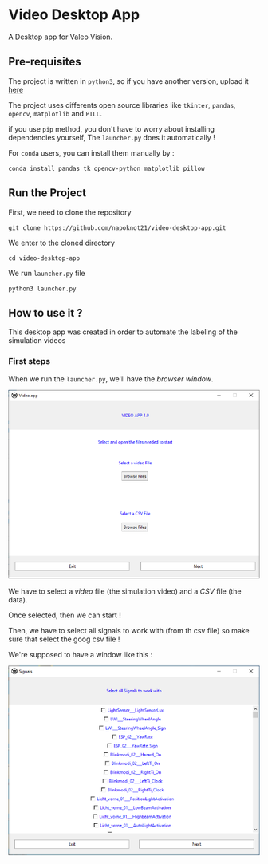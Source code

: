 # Video Desktop App

A Desktop app for Valeo Vision.

## Pre-requisites

The project is written in ```python3```, so if you have another version, upload it [here](https://www.python.org/downloads/)

The project uses differents open source libraries like ```tkinter```,  ```pandas```, ```opencv```, ```matplotlib``` and ```PILL```.

if you use ```pip``` method, you don't have to worry about installing dependencies yourself, The ```launcher.py``` does it automatically !

For ```conda``` users, you can install them manually by :
```
conda install pandas tk opencv-python matplotlib pillow
```

## Run the Project

First, we need to clone the repository
```
git clone https://github.com/napoknot21/video-desktop-app.git
```
We enter to the cloned directory
```
cd video-desktop-app
```
We run ```launcher.py``` file 
```
python3 launcher.py
```

## How to use it ?
This desktop app was created in order to automate the labeling of the simulation videos

### First steps 
When we run the ```launcher.py```, we'll have the *browser window*.

![browser-window](extras/images/video-welcome.PNG)

We have to select a *video* file (the simulation video) and a *CSV* file (the data).

Once selected, then we can start !

Then, we have to select all signals to work with (from th csv file) so make sure that select the goog csv file ! 

We're supposed to have a window like this :

![signals-window](extras/images/signalsWindow.PNG)
